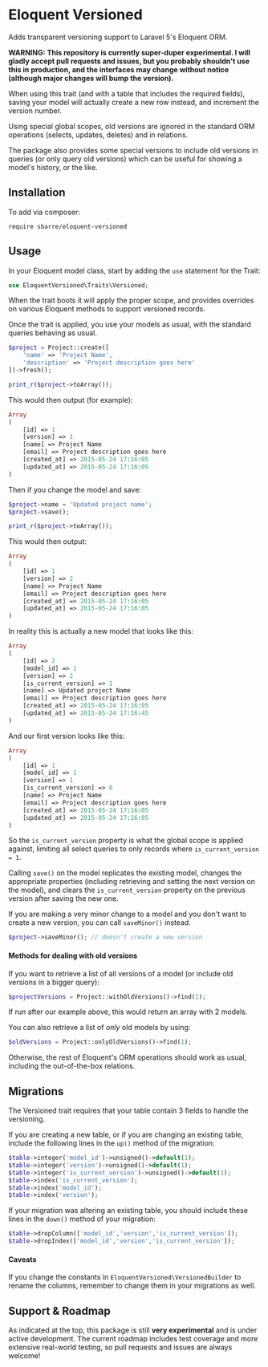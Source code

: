 # Eloquent Versioned

Adds transparent versioning support to Laravel 5's Eloquent ORM.

**WARNING: This repository is currently super-duper experimental.  I will gladly accept pull requests and issues, but you probably shouldn't use this in production, and the interfaces may change without notice (although major changes will bump the version).**

When using this trait (and with a table that includes the required fields), saving your model will actually create a new row instead, and increment the version number.  

Using special global scopes, old versions are ignored in the standard ORM operations (selects, updates, deletes) and in relations.

The package also provides some special versions to include old versions in queries (or only query old versions) which can be useful for showing a model's history, or the like.

## Installation

To add via composer:

```
require sbarre/eloquent-versioned
```

## Usage

In your Eloquent model class, start by adding the `use` statement for the Trait:

```php
use EloquentVersioned\Traits\Versioned;
```

When the trait boots it will apply the proper scope, and provides overrides on various Eloquent methods to support versioned records.

Once the trait is applied, you use your models as usual, with the standard queries behaving as usual.   

```php
$project = Project::create([
    'name' => 'Project Name',
    'description' => 'Project description goes here'
])->fresh();

print_r($project->toArray());
```

This would then output (for example):

```php
Array
(
    [id] => 1
    [version] => 1
    [name] => Project Name
    [email] => Project description goes here
    [created_at] => 2015-05-24 17:16:05
    [updated_at] => 2015-05-24 17:16:05
)
```

Then if you change the model and save:

```php
$project->name = 'Updated project name';
$project->save();

print_r($project->toArray());
```
This would then output:

```php
Array
(
    [id] => 1
    [version] => 2
    [name] => Project Name
    [email] => Project description goes here
    [created_at] => 2015-05-24 17:16:05
    [updated_at] => 2015-05-24 17:16:05
)
```

In reality this is actually a new model that looks like this:

```php
Array
(
    [id] => 2
    [model_id] => 1
    [version] => 2
    [is_current_version] => 1
    [name] => Updated project Name
    [email] => Project description goes here
    [created_at] => 2015-05-24 17:16:05
    [updated_at] => 2015-05-24 17:16:45
)
```

And our first version looks like this:

```php
Array
(
    [id] => 1
    [model_id] => 1
    [version] => 1
    [is_current_version] => 0
    [name] => Project Name
    [email] => Project description goes here
    [created_at] => 2015-05-24 17:16:05
    [updated_at] => 2015-05-24 17:16:05
)
```

So the `is_current_version` property is what the global scope is applied against, limiting all select queries to only records where `is_current_version = 1`.  

Calling `save()` on the model replicates the existing model, changes the appropriate properties (including retrieving and setting the next version on the model), and clears the `is_current_version` property on the previous version after saving the new one.  

If you are making a very minor change to a model and you don't want to create a new version, you can call `saveMinor()` instead.

```php
$project->saveMinor(); // doesn't create a new version
```

#### Methods for dealing with old versions

If you want to retrieve a list of all versions of a model (or include old versions in a bigger query):

```php
$projectVersions = Project::withOldVersions()->find(1);
```

If run after our example above, this would return an array with 2 models.

You can also retrieve a list of *only* old models by using:

```php
$oldVersions = Project::onlyOldVersions()->find(1);
```

Otherwise, the rest of Eloquent's ORM operations should work as usual, including the out-of-the-box relations.

## Migrations

The Versioned trait requires that your table contain 3 fields to handle the versioning.

If you are creating a new table, or if you are changing an existing table, include the following lines in the `up()` method of the migration:

```php
$table->integer('model_id')->unsigned()->default(1);
$table->integer('version')->unsigned()->default(1);
$table->integer('is_current_version')->unsigned()->default(1);
$table->index('is_current_version');
$table->index('model_id');
$table->index('version');
```

If your migration was altering an existing table, you should include these lines in the `down()` method of your migration:

```php
$table->dropColumn(['model_id','version','is_current_version']);
$table->dropIndex(['model_id','version','is_current_version']);
```

#### Caveats

If you change the constants in `EloquentVersioned\VersionedBuilder` to rename the columns, remember to change them in your migrations as well.

## Support & Roadmap

As indicated at the top, this package is still **very experimental** and is under active development.  The current roadmap includes test coverage and more extensive real-world testing, so pull requests and issues are always welcome!